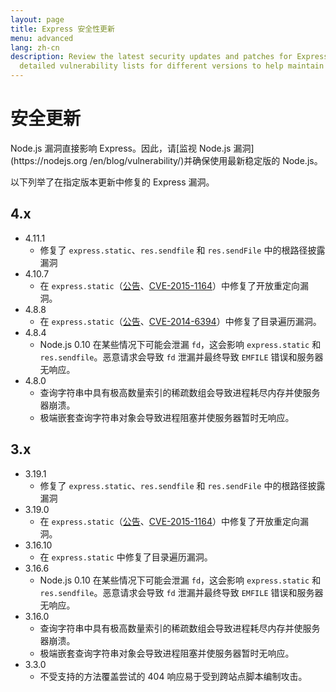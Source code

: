 ```yaml
---
layout: page
title: Express 安全性更新
menu: advanced
lang: zh-cn
description: Review the latest security updates and patches for Express.js, including
  detailed vulnerability lists for different versions to help maintain a secure application.
---
```


# 安全更新

<div class="doc-box doc-notice" markdown="1">
Node.js 漏洞直接影响 Express。因此，请[监视 Node.js 漏洞](https://nodejs.org
/en/blog/vulnerability/)并确保使用最新稳定版的 Node.js。
</div>

以下列举了在指定版本更新中修复的 Express 漏洞。

## 4.x

  * 4.11.1
    * 修复了 `express.static`、`res.sendfile` 和 `res.sendFile` 中的根路径披露漏洞
  * 4.10.7
    * 在 `express.static`（[公告](https://npmjs.com/advisories/35)、[CVE-2015-1164](http://cve.mitre.org/cgi-bin/cvename.cgi?name=CVE-2015-1164)）中修复了开放重定向漏洞。
  * 4.8.8
    * 在 `express.static`（[公告](http://npmjs.com/advisories/32)、[CVE-2014-6394](http://cve.mitre.org/cgi-bin/cvename.cgi?name=CVE-2014-6394)）中修复了目录遍历漏洞。
  * 4.8.4
    * Node.js 0.10 在某些情况下可能会泄漏 `fd`，这会影响 `express.static` 和 `res.sendfile`。恶意请求会导致 `fd` 泄漏并最终导致 `EMFILE` 错误和服务器无响应。
  * 4.8.0
    * 查询字符串中具有极高数量索引的稀疏数组会导致进程耗尽内存并使服务器崩溃。
    * 极端嵌套查询字符串对象会导致进程阻塞并使服务器暂时无响应。

## 3.x

  * 3.19.1
    * 修复了 `express.static`、`res.sendfile` 和 `res.sendFile` 中的根路径披露漏洞
  * 3.19.0
    * 在 `express.static`（[公告](https://npmjs.com/advisories/35)、[CVE-2015-1164](http://cve.mitre.org/cgi-bin/cvename.cgi?name=CVE-2015-1164)）中修复了开放重定向漏洞。
  * 3.16.10
    * 在 `express.static` 中修复了目录遍历漏洞。
  * 3.16.6
    * Node.js 0.10 在某些情况下可能会泄漏 `fd`，这会影响 `express.static` 和 `res.sendfile`。恶意请求会导致 `fd` 泄漏并最终导致 `EMFILE` 错误和服务器无响应。
  * 3.16.0
    * 查询字符串中具有极高数量索引的稀疏数组会导致进程耗尽内存并使服务器崩溃。
    * 极端嵌套查询字符串对象会导致进程阻塞并使服务器暂时无响应。
  * 3.3.0
    * 不受支持的方法覆盖尝试的 404 响应易于受到跨站点脚本编制攻击。
